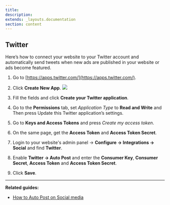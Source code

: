 ```yaml
---
title:
description:
extends: _layouts.documentation
section: content
---
```


## Twitter

Here’s how to connect your website to your Twitter account and automatically send tweets when new ads are published in your website or ads become featured.

1. Go to  [https://apps.twitter.com/](https://apps.twitter.com/).

2. Click  **Create New App**.
![](https://raw.githubusercontent.com/yclas/guides/master/images/autopost1.png)
3. Fill the fields and click  **Create your Twitter application**.

4. Go to the  **Permissions**  tab, set  _Application Type_  to  **Read and Write**  and Then press Update this Twitter application’s settings.

5. Go to  **Keys and Access Tokens**  and press  _Create my access token_.

6. On the same page, get the  **Access Token**  and  **Access Token Secret**.

7. Login to your website's admin panel ->  **Configure -> Integrations -> Social** and find **Twitter**.

8. Enable  **Twitter -> Auto Post**  and enter the  **Consumer Key**,  **Consumer Secret**,  **Access Token**  and  **Access Token Secret**.

9. Click  **Save**.


---

  **Related guides:**

 -   [How to Auto Post on Social media](Publilsh-options-auto-post-on-social-media.md)
